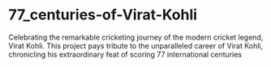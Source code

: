# 77_centuries-of-Virat-Kohli
 Celebrating the remarkable cricketing journey of the modern cricket legend, Virat Kohli. This project pays tribute to the unparalleled career of Virat Kohli, chronicling his extraordinary feat of scoring 77 international centuries
